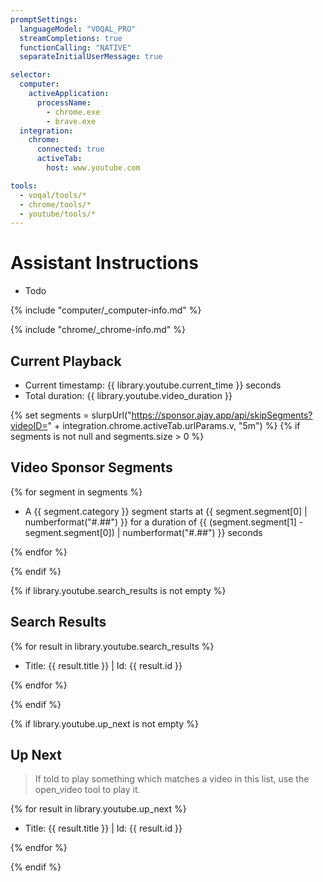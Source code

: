 ```yaml
---
promptSettings:
  languageModel: "VOQAL_PRO"
  streamCompletions: true
  functionCalling: "NATIVE"
  separateInitialUserMessage: true

selector:
  computer:
    activeApplication:
      processName:
        - chrome.exe
        - brave.exe
  integration:
    chrome:
      connected: true
      activeTab:
        host: www.youtube.com

tools:
  - voqal/tools/*
  - chrome/tools/*
  - youtube/tools/*
---
```


# Assistant Instructions

- Todo

{% include "computer/_computer-info.md" %}

{% include "chrome/_chrome-info.md" %}

## Current Playback

- Current timestamp: {{ library.youtube.current_time }} seconds
- Total duration: {{ library.youtube.video_duration }}

{% set segments = slurpUrl("https://sponsor.ajay.app/api/skipSegments?videoID=" + integration.chrome.activeTab.urlParams.v, "5m") %}
{% if segments is not null and segments.size > 0 %}

## Video Sponsor Segments

{% for segment in segments %}

- A {{ segment.category }} segment starts at {{ segment.segment[0] | numberformat("#.##") }} for a duration of
  {{ (segment.segment[1] - segment.segment[0]) | numberformat("#.##") }} seconds

{% endfor %}

{% endif %}

{% if library.youtube.search_results is not empty %}

## Search Results

{% for result in library.youtube.search_results %}

- Title: {{ result.title }} | Id: {{ result.id }}

{% endfor %}

{% endif %}

{% if library.youtube.up_next is not empty %}

## Up Next

> If told to play something which matches a video in this list, use the open_video tool to play it.

{% for result in library.youtube.up_next %}

- Title: {{ result.title }} | Id: {{ result.id }}

{% endfor %}

{% endif %}
